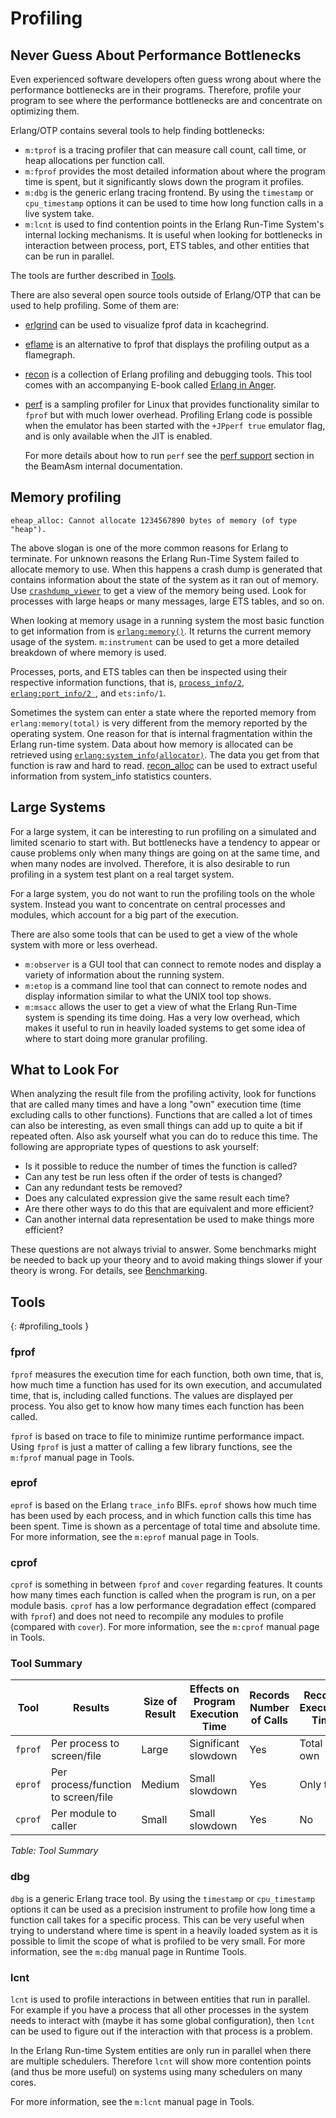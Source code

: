 <!--
%CopyrightBegin%

Copyright Ericsson AB 2023-2025. All Rights Reserved.

Licensed under the Apache License, Version 2.0 (the "License");
you may not use this file except in compliance with the License.
You may obtain a copy of the License at

    http://www.apache.org/licenses/LICENSE-2.0

Unless required by applicable law or agreed to in writing, software
distributed under the License is distributed on an "AS IS" BASIS,
WITHOUT WARRANTIES OR CONDITIONS OF ANY KIND, either express or implied.
See the License for the specific language governing permissions and
limitations under the License.

%CopyrightEnd%
-->
# Profiling

## Never Guess About Performance Bottlenecks

Even experienced software developers often guess wrong about where the
performance bottlenecks are in their programs. Therefore, profile your program
to see where the performance bottlenecks are and concentrate on optimizing them.

Erlang/OTP contains several tools to help finding bottlenecks:

- `m:tprof` is a tracing profiler that can measure call count, call time, or
  heap allocations per function call.
- `m:fprof` provides the most detailed information about where the program time
  is spent, but it significantly slows down the program it profiles.
- `m:dbg` is the generic erlang tracing frontend. By using the `timestamp` or
  `cpu_timestamp` options it can be used to time how long function calls in a
  live system take.
- `m:lcnt` is used to find contention points in the Erlang Run-Time System's
  internal locking mechanisms. It is useful when looking for bottlenecks in
  interaction between process, port, ETS tables, and other entities that can be
  run in parallel.

The tools are further described in [Tools](profiling.md#profiling_tools).

There are also several open source tools outside of Erlang/OTP that can be used
to help profiling. Some of them are:

- [erlgrind](https://github.com/isacssouza/erlgrind) can be used to visualize
  fprof data in kcachegrind.
- [eflame](https://github.com/proger/eflame) is an alternative to fprof that
  displays the profiling output as a flamegraph.
- [recon](https://ferd.github.io/recon/index.html) is a collection of Erlang
  profiling and debugging tools. This tool comes with an accompanying E-book
  called [Erlang in Anger](https://www.erlang-in-anger.com/).
- [perf](https://perf.wiki.kernel.org/index.php/Main_Page) is a sampling
  profiler for Linux that provides functionality similar to `fprof` but with
  much lower overhead. Profiling Erlang code is possible when the emulator has
  been started with the `+JPperf true` emulator flag, and is only available when
  the JIT is enabled.

  For more details about how to run `perf` see the
  [perf support](`e:erts:beamasm.md#linux-perf-support`) section in the BeamAsm
  internal documentation.

## Memory profiling

```text
eheap_alloc: Cannot allocate 1234567890 bytes of memory (of type "heap").
```

The above slogan is one of the more common reasons for Erlang to terminate. For
unknown reasons the Erlang Run-Time System failed to allocate memory to use.
When this happens a crash dump is generated that contains information about the
state of the system as it ran out of memory. Use
[`crashdump_viewer`](`e:observer:cdv_cmd.md`) to get a view of the memory being
used. Look for processes with large heaps or many messages, large ETS tables,
and so on.

When looking at memory usage in a running system the most basic function to get
information from is [`erlang:memory()`](`erlang:memory/0`). It returns the
current memory usage of the system. `m:instrument` can be used to get a more
detailed breakdown of where memory is used.

Processes, ports, and ETS tables can then be inspected using their respective
information functions, that is,
[`process_info/2`](`m:erlang#process_info_memory`),
[`erlang:port_info/2 `](`m:erlang#port_info_memory`), and `ets:info/1`.

Sometimes the system can enter a state where the reported memory from
`erlang:memory(total)` is very different from the memory reported by
the operating system. One reason for that is internal fragmentation
within the Erlang run-time system.  Data about how memory is allocated
can be retrieved using
[`erlang:system_info(allocator)`](`m:erlang#system_info_allocator`). The
data you get from that function is raw and hard to read.
[recon_alloc](http://ferd.github.io/recon/recon_alloc.html) can
be used to extract useful information from system_info statistics
counters.

## Large Systems

For a large system, it can be interesting to run profiling on a simulated and
limited scenario to start with. But bottlenecks have a tendency to appear or
cause problems only when many things are going on at the same time, and when
many nodes are involved. Therefore, it is also desirable to run profiling in a
system test plant on a real target system.

For a large system, you do not want to run the profiling tools on the whole
system. Instead you want to concentrate on central processes and modules, which
account for a big part of the execution.

There are also some tools that can be used to get a view of the whole system
with more or less overhead.

- `m:observer` is a GUI tool that can connect to remote nodes and display a
  variety of information about the running system.
- `m:etop` is a command line tool that can connect to remote nodes and display
  information similar to what the UNIX tool top shows.
- `m:msacc` allows the user to get a view of what the Erlang Run-Time system is
  spending its time doing. Has a very low overhead, which makes it useful to run
  in heavily loaded systems to get some idea of where to start doing more
  granular profiling.

## What to Look For

When analyzing the result file from the profiling activity, look for functions
that are called many times and have a long "own" execution time (time excluding
calls to other functions). Functions that are called a lot of times can also be
interesting, as even small things can add up to quite a bit if repeated often.
Also ask yourself what you can do to reduce this time. The following are
appropriate types of questions to ask yourself:

- Is it possible to reduce the number of times the function is called?
- Can any test be run less often if the order of tests is changed?
- Can any redundant tests be removed?
- Does any calculated expression give the same result each time?
- Are there other ways to do this that are equivalent and more efficient?
- Can another internal data representation be used to make things more
  efficient?

These questions are not always trivial to answer. Some benchmarks might be
needed to back up your theory and to avoid making things slower if your theory
is wrong. For details, see [Benchmarking](benchmarking.md).

## Tools

[](){: #profiling_tools }

### fprof

`fprof` measures the execution time for each function, both own time, that is,
how much time a function has used for its own execution, and accumulated time,
that is, including called functions. The values are displayed per process. You
also get to know how many times each function has been called.

`fprof` is based on trace to file to minimize runtime performance impact. Using
`fprof` is just a matter of calling a few library functions, see the `m:fprof`
manual page in Tools.

### eprof

`eprof` is based on the Erlang `trace_info` BIFs. `eprof` shows how much time
has been used by each process, and in which function calls this time has been
spent. Time is shown as a percentage of total time and absolute time. For more
information, see the `m:eprof` manual page in Tools.

### cprof

`cprof` is something in between `fprof` and `cover` regarding features. It
counts how many times each function is called when the program is run, on a per
module basis. `cprof` has a low performance degradation effect (compared with
`fprof`) and does not need to recompile any modules to profile (compared with
`cover`). For more information, see the `m:cprof` manual page in Tools.

### Tool Summary

| Tool    | Results                             | Size of Result | Effects on Program Execution Time | Records Number of Calls | Records Execution Time | Records Called by | Records Garbage Collection |
| ------- | ----------------------------------- | -------------- | --------------------------------- | ----------------------- | ---------------------- | ----------------- | -------------------------- |
| `fprof` | Per process to screen/file          | Large          | Significant slowdown              | Yes                     | Total and own          | Yes               | Yes                        |
| `eprof` | Per process/function to screen/file | Medium         | Small slowdown                    | Yes                     | Only total             | No                | No                         |
| `cprof` | Per module to caller                | Small          | Small slowdown                    | Yes                     | No                     | No                | No                         |

_Table: Tool Summary_

### dbg

`dbg` is a generic Erlang trace tool. By using the `timestamp` or
`cpu_timestamp` options it can be used as a precision instrument to profile how
long time a function call takes for a specific process. This can be very useful
when trying to understand where time is spent in a heavily loaded system as it
is possible to limit the scope of what is profiled to be very small. For more
information, see the `m:dbg` manual page in Runtime Tools.

### lcnt

`lcnt` is used to profile interactions in between entities that run in parallel.
For example if you have a process that all other processes in the system needs
to interact with (maybe it has some global configuration), then `lcnt` can be
used to figure out if the interaction with that process is a problem.

In the Erlang Run-time System entities are only run in parallel when there are
multiple schedulers. Therefore `lcnt` will show more contention points (and thus
be more useful) on systems using many schedulers on many cores.

For more information, see the `m:lcnt` manual page in Tools.
